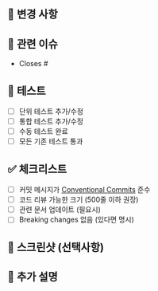 ## 📝 변경 사항
<!-- 무엇을 변경했는지 간단히 설명해주세요 -->

## 🔗 관련 이슈
<!-- 관련된 이슈가 있다면 링크해주세요 -->
- Closes #

## 🧪 테스트
<!-- 어떤 테스트를 수행했는지 체크해주세요 -->
- [ ] 단위 테스트 추가/수정
- [ ] 통합 테스트 추가/수정
- [ ] 수동 테스트 완료
- [ ] 모든 기존 테스트 통과

## ✅ 체크리스트
<!-- PR 생성 전 확인해주세요 -->
- [ ] 커밋 메시지가 [Conventional Commits](../CONTRIBUTING.md#-커밋-컨벤션) 준수
- [ ] 코드 리뷰 가능한 크기 (500줄 이하 권장)
- [ ] 관련 문서 업데이트 (필요시)
- [ ] Breaking changes 없음 (있다면 명시)

## 📸 스크린샷 (선택사항)
<!-- UI 변경이 있다면 스크린샷을 첨부해주세요 -->

## 💬 추가 설명
<!-- 리뷰어가 알아야 할 추가 정보가 있다면 작성해주세요 -->
